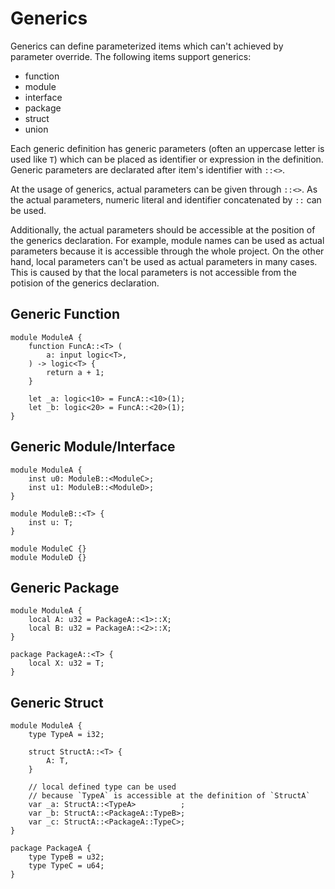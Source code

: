 # Generics

Generics can define parameterized items which can't achieved by parameter override.
The following items support generics:

* function
* module
* interface
* package
* struct
* union

Each generic definition has generic parameters (often an uppercase letter is used like `T`) which can be placed as identifier or expression in the definition.
Generic parameters are declarated after item's identifier with `::<>`.

At the usage of generics, actual parameters can be given through `::<>`.
As the actual parameters, numeric literal and identifier concatenated by `::` can be used.

Additionally, the actual parameters should be accessible at the position of the generics declaration.
For example, module names can be used as actual parameters because it is accessible through the whole project.
On the other hand, local parameters can't be used as actual parameters in many cases.
This is caused by that the local parameters is not accessible from the potision of the generics declaration.

## Generic Function

```veryl,playground
module ModuleA {
    function FuncA::<T> (
        a: input logic<T>,
    ) -> logic<T> {
        return a + 1;
    }

    let _a: logic<10> = FuncA::<10>(1);
    let _b: logic<20> = FuncA::<20>(1);
}
```

## Generic Module/Interface

```veryl,playground
module ModuleA {
    inst u0: ModuleB::<ModuleC>;
    inst u1: ModuleB::<ModuleD>;
}

module ModuleB::<T> {
    inst u: T;
}

module ModuleC {}
module ModuleD {}
```

## Generic Package

```veryl,playground
module ModuleA {
    local A: u32 = PackageA::<1>::X;
    local B: u32 = PackageA::<2>::X;
}

package PackageA::<T> {
    local X: u32 = T;
}
```

## Generic Struct

```veryl,playground
module ModuleA {
    type TypeA = i32;

    struct StructA::<T> {
        A: T,
    }

    // local defined type can be used
    // because `TypeA` is accessible at the definition of `StructA`
    var _a: StructA::<TypeA>          ;
    var _b: StructA::<PackageA::TypeB>;
    var _c: StructA::<PackageA::TypeC>;
}

package PackageA {
    type TypeB = u32;
    type TypeC = u64;
}
```
